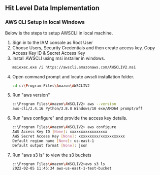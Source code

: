 ## Hit Level Data Implementation

### AWS CLI Setup in local Windows

Below is the steps to setup AWSCLI in local machine. 

1. Sign in to the IAM console as Root User
2. Choose Users, Security Credentials and then create access key. Copy Access Key ID & Secret Access Key
3. Install AWSCLI using msi installer in windows. 
   ```sh
   msiexec.exe /i https://awscli.amazonaws.com/AWSCLIV2.msi
   ```
4. Open command prompt and locate awscli installation folder.
   ```sh
   cd c:\Program Files\Amazon\AWSCLIV2
   ```
5. Run "aws version"
   ```sh
   c:\Program Files\Amazon\AWSCLIV2> aws --version
   aws-cli/2.4.16 Python/3.8.8 Windows/10 exe/AMD64 prompt/off
   ```
6. Run "aws configure" and provide the access key details.
   ```sh
   c:\Program Files\Amazon\AWSCLIV2> aws configure
   AWS Access Key ID [None]: xxxxxxxxxxxxxxxxx
   AWS Secret Access Key [None]: xxxxxxxxx/xxxxxxxxxxx
   Default region name [None]: us-east-1
   Default output format [None]: json
   ```
7. Run "aws s3 ls" to view the s3 buckets
   ```sh
   c:\Program Files\Amazon\AWSCLIV2>aws s3 ls
   2022-02-05 11:45:34 aws-us-east-1-test-bucket
   ```

